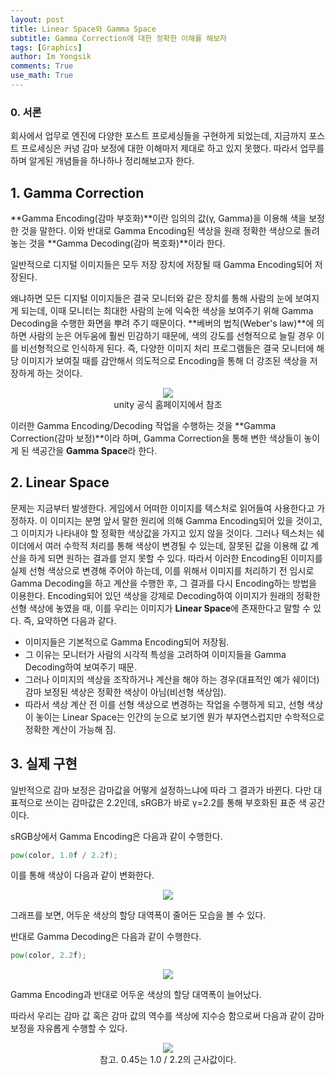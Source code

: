 ```yaml
---
layout: post
title: Linear Space와 Gamma Space
subtitle: Gamma Correction에 대한 정확한 이해를 해보자
tags: [Graphics]
author: Im Yongsik
comments: True
use_math: True
---
```


### 0. 서론

회사에서 업무로 엔진에 다양한 포스트 프로세싱들을 구현하게 되었는데, 지금까지 포스트 프로세싱은 커녕 감마 보정에 대한 이해마저 제대로 하고 있지 못했다. 따라서 업무를 하며 알게된 개념들을 하나하나 정리해보고자 한다.

## 1. Gamma Correction

**Gamma Encoding(감마 부호화)**이란 임의의 값(γ, Gamma)을 이용해 색을 보정한 것을 말한다. 이와 반대로 Gamma Encoding된 색상을 원래 정확한 색상으로 돌려놓는 것을 **Gamma Decoding(감마 복호화)**이라 한다.

일반적으로 디지털 이미지들은 모두 저장 장치에 저장될 때 Gamma Encoding되어 저장된다. 

왜냐하면 모든 디지털 이미지들은 결국 모니터와 같은 장치를 통해 사람의 눈에 보여지게 되는데, 이때 모니터는 최대한 사람의 눈에 익숙한 색상을 보여주기 위해 Gamma Decoding을 수행한 화면을 뿌려 주기 때문이다. **베버의 법칙(Weber's law)**에 의하면 사람의 눈은 어두움에 훨씬 민감하기 때문에, 색의 강도를 선형적으로 늘릴 경우 이를 비선형적으로 인식하게 된다. 즉, 다양한 이미지 처리 프로그램들은 결국 모니터에 해당 이미지가 보여질 때를 감안해서 의도적으로 Encoding을 통해 더 강조된 색상을 저장하게 하는 것이다.

<p align="center">
    <img src= "{{site.baseurl}}/assets/img/posts/2023-05-07/Linear-Space-And-Gamma-Correction/img00.png">
    <br>
    unity 공식 홈페이지에서 참조
</p>

이러한 Gamma Encoding/Decoding 작업을 수행하는 것을 **Gamma Correction(감마 보정)**이라 하며, Gamma Correction을 통해 변한 색상들이 놓이게 된 색공간을 **Gamma Space**라 한다.

## 2. Linear Space

문제는 지금부터 발생한다. 게임에서 어떠한 이미지를 텍스처로 읽어들여 사용한다고 가정하자. 이 이미지는 분명 앞서 말한 원리에 의해 Gamma Encoding되어 있을 것이고, 그 이미지가 나타내야 할 정확한 색상값을 가지고 있지 않을 것이다. 그러나 텍스처는 쉐이더에서 여러 수학적 처리를 통해 색상이 변경될 수 있는데, 잘못된 값을 이용해 값 계산을 하게 되면 원하는 결과를 얻지 못할 수 있다. 따라서 이러한 Encoding된 이미지를 실제 선형 색상으로 변경해 주어야 하는데, 이를 위해서 이미지를 처리하기 전 임시로 Gamma Decoding을 하고 계산을 수행한 후, 그 결과를 다시 Encoding하는 방법을 이용한다. Encoding되어 있던 색상을 강제로 Decoding하여 이미지가 원래의 정확한 선형 색상에 놓였을 때, 이를 우리는 이미지가 **Linear Space**에 존재한다고 말할 수 있다. 즉, 요약하면 다음과 같다.

* 이미지들은 기본적으로 Gamma Encoding되어 저장됨. 
* 그 이유는 모니터가 사람의 시각적 특성을 고려하여 이미지들을 Gamma Decoding하여 보여주기 때문.
* 그러나 이미지의 색상을 조작하거나 계산을 해야 하는 경우(대표적인 예가 쉐이더) 감마 보정된 색상은 정확한 색상이 아님(비선형 색상임).
* 따라서 색상 계산 전 이를 선형 색상으로 변경하는 작업을 수행하게 되고, 선형 색상이 놓이는 Linear Space는 인간의 눈으로 보기엔 뭔가 부자연스럽지만 수학적으로 정확한 계산이 가능해 짐.

## 3. 실제 구현

일반적으로 감마 보정은 감마값을 어떻게 설정하느냐에 따라 그 결과가 바뀐다. 다만 대표적으로 쓰이는 감마값은 2.2인데, sRGB가 바로 γ=2.2를 통해 부호화된 표준 색 공간이다.

sRGB상에서 Gamma Encoding은 다음과 같이 수행한다.

```glsl
pow(color, 1.0f / 2.2f);
```

이를 통해 색상이 다음과 같이 변화한다.

<p align="center">
    <img src= "{{site.baseurl}}/assets/img/posts/2023-05-07/Linear-Space-And-Gamma-Correction/img01.png">
    <br>
</p>

그래프를 보면, 어두운 색상의 할당 대역폭이 줄어든 모습을 볼 수 있다.

반대로 Gamma Decoding은 다음과 같이 수행한다.

```glsl
pow(color, 2.2f);
```

<p align="center">
    <img src= "{{site.baseurl}}/assets/img/posts/2023-05-07/Linear-Space-And-Gamma-Correction/img02.png">
    <br>
</p>

Gamma Encoding과 반대로 어두운 색상의 할당 대역폭이 늘어났다.

따라서 우리는 감마 값 혹은 감마 값의 역수를 색상에 지수승 함으로써 다음과 같이 감마 보정을 자유롭게 수행할 수 있다.

<p align="center">
    <img src= "{{site.baseurl}}/assets/img/posts/2023-05-07/Linear-Space-And-Gamma-Correction/img03.png">
    <br>
    참고. 0.45는 1.0 / 2.2의 근사값이다.
</p>
